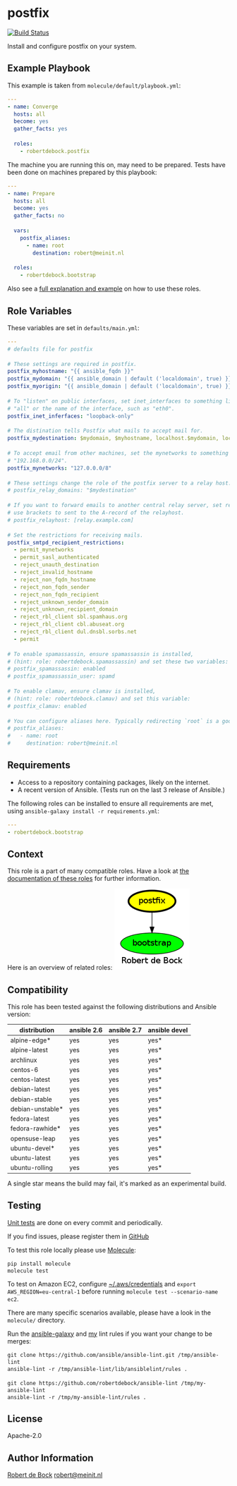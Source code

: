 postfix
=========

[![Build Status](https://travis-ci.org/robertdebock/ansible-role-postfix.svg?branch=master)](https://travis-ci.org/robertdebock/ansible-role-postfix)

Install and configure postfix on your system.

Example Playbook
----------------

This example is taken from `molecule/default/playbook.yml`:
```yaml
---
- name: Converge
  hosts: all
  become: yes
  gather_facts: yes

  roles:
    - robertdebock.postfix
```

The machine you are running this on, may need to be prepared. Tests have been done on machines prepared by this playbook:
```yaml
---
- name: Prepare
  hosts: all
  become: yes
  gather_facts: no

  vars:
    postfix_aliases:
      - name: root
        destination: robert@meinit.nl

  roles:
    - robertdebock.bootstrap
```

Also see a [full explanation and example](https://robertdebock.nl/how-to-use-these-roles.html) on how to use these roles.

Role Variables
--------------

These variables are set in `defaults/main.yml`:
```yaml
---
# defaults file for postfix

# These settings are required in postfix.
postfix_myhostname: "{{ ansible_fqdn }}"
postfix_mydomain: "{{ ansible_domain | default ('localdomain', true) }}"
postfix_myorigin: "{{ ansible_domain | default ('localdomain', true) }}"

# To "listen" on public interfaces, set inet_interfaces to something like
# "all" or the name of the interface, such as "eth0".
postfix_inet_inferfaces: "loopback-only"

# The distination tells Postfix what mails to accept mail for.
postfix_mydestination: $mydomain, $myhostname, localhost.$mydomain, localhost

# To accept email from other machines, set the mynetworks to something like
# "192.168.0.0/24".
postfix_mynetworks: "127.0.0.0/8"

# These settings change the role of the postfix server to a relay host.
# postfix_relay_domains: "$mydestination"

# If you want to forward emails to another central relay server, set relayhost.
# use brackets to sent to the A-record of the relayhost.
# postfix_relayhost: [relay.example.com]

# Set the restrictions for receiving mails.
postfix_smtpd_recipient_restrictions:
  - permit_mynetworks
  - permit_sasl_authenticated
  - reject_unauth_destination
  - reject_invalid_hostname
  - reject_non_fqdn_hostname
  - reject_non_fqdn_sender
  - reject_non_fqdn_recipient
  - reject_unknown_sender_domain
  - reject_unknown_recipient_domain
  - reject_rbl_client sbl.spamhaus.org
  - reject_rbl_client cbl.abuseat.org
  - reject_rbl_client dul.dnsbl.sorbs.net
  - permit

# To enable spamassassin, ensure spamassassin is installed,
# (hint: role: robertdebock.spamassassin) and set these two variables:
# postfix_spamassassin: enabled
# postfix_spamassassin_user: spamd

# To enable clamav, ensure clamav is installed,
# (hint: role: robertdebock.clamav) and set this variable:
# postfix_clamav: enabled

# You can configure aliases here. Typically redirecting `root` is a good plan.
# postfix_aliases:
#   - name: root
#     destination: robert@meinit.nl
```

Requirements
------------

- Access to a repository containing packages, likely on the internet.
- A recent version of Ansible. (Tests run on the last 3 release of Ansible.)

The following roles can be installed to ensure all requirements are met, using `ansible-galaxy install -r requirements.yml`:

```yaml
---
- robertdebock.bootstrap

```

Context
-------

This role is a part of many compatible roles. Have a look at [the documentation of these roles](https://robertdebock.nl/) for further information.

Here is an overview of related roles:
![dependencies](https://raw.githubusercontent.com/robertdebock/drawings/artifacts/postfix.png "Dependency")


Compatibility
-------------

This role has been tested against the following distributions and Ansible version:

|distribution|ansible 2.6|ansible 2.7|ansible devel|
|------------|-----------|-----------|-------------|
|alpine-edge*|yes|yes|yes*|
|alpine-latest|yes|yes|yes*|
|archlinux|yes|yes|yes*|
|centos-6|yes|yes|yes*|
|centos-latest|yes|yes|yes*|
|debian-latest|yes|yes|yes*|
|debian-stable|yes|yes|yes*|
|debian-unstable*|yes|yes|yes*|
|fedora-latest|yes|yes|yes*|
|fedora-rawhide*|yes|yes|yes*|
|opensuse-leap|yes|yes|yes*|
|ubuntu-devel*|yes|yes|yes*|
|ubuntu-latest|yes|yes|yes*|
|ubuntu-rolling|yes|yes|yes*|

A single star means the build may fail, it's marked as an experimental build.

Testing
-------

[Unit tests](https://travis-ci.org/robertdebock/ansible-role-postfix) are done on every commit and periodically.

If you find issues, please register them in [GitHub](https://github.com/robertdebock/ansible-role-postfix/issues)

To test this role locally please use [Molecule](https://github.com/metacloud/molecule):
```
pip install molecule
molecule test
```

To test on Amazon EC2, configure [~/.aws/credentials](https://docs.aws.amazon.com/sdk-for-java/v1/developer-guide/credentials.html) and `export AWS_REGION=eu-central-1` before running `molecule test --scenario-name ec2`.

There are many specific scenarios available, please have a look in the `molecule/` directory.

Run the [ansible-galaxy](https://github.com/ansible/galaxy-lint-rules) and [my](https://github.com/robertdebock/ansible-lint-rules) lint rules if you want your change to be merges:

```shell
git clone https://github.com/ansible/ansible-lint.git /tmp/ansible-lint
ansible-lint -r /tmp/ansible-lint/lib/ansiblelint/rules .

git clone https://github.com/robertdebock/ansible-lint /tmp/my-ansible-lint
ansible-lint -r /tmp/my-ansible-lint/rules .
```

License
-------

Apache-2.0


Author Information
------------------

[Robert de Bock](https://robertdebock.nl/) <robert@meinit.nl>

